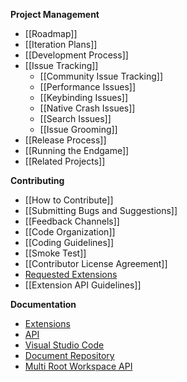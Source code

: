 **Project Management**
* [[Roadmap]]
* [[Iteration Plans]]
* [[Development Process]]
* [[Issue Tracking]]
  * [[Community Issue Tracking]]
  * [[Performance Issues]]
  * [[Keybinding Issues]]
  * [[Native Crash Issues]]
  * [[Search Issues]]
  * [[Issue Grooming]]
* [[Release Process]]
* [[Running the Endgame]]
* [[Related Projects]]

**Contributing**
* [[How to Contribute]]
* [[Submitting Bugs and Suggestions]]
* [[Feedback Channels]]
* [[Code Organization]]
* [[Coding Guidelines]]
* [[Smoke Test]]
* [[Contributor License Agreement]]
* [Requested Extensions](https://github.com/Microsoft/vscode/wiki/Requested-Extensions)
* [[Extension API Guidelines]]

**Documentation**
* [Extensions](https://code.visualstudio.com/docs/extensions/overview)
* [API](https://code.visualstudio.com/docs/extensionAPI/overview)
* [Visual Studio Code](https://code.visualstudio.com/docs)
* [Document Repository](https://github.com/microsoft/vscode-docs)
* [Multi Root Workspace API](https://github.com/Microsoft/vscode/wiki/Extension-Authoring:-Adopting-Multi-Root-Workspace-APIs)